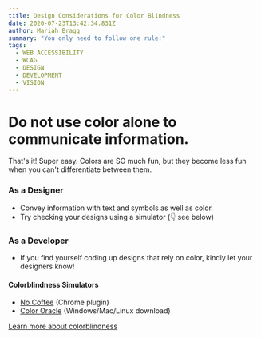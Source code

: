 ```yaml
---
title: Design Considerations for Color Blindness
date: 2020-07-23T13:42:34.831Z
author: Mariah Bragg
summary: "You only need to follow one rule:"
tags:
  - WEB ACCESSIBILITY
  - WCAG
  - DESIGN
  - DEVELOPMENT
  - VISION
---
```

# **Do not use color alone to communicate information.**

That's it! Super easy. Colors are SO much fun, but they become less fun when you can't differentiate between them.

### As a Designer

* Convey information with text and symbols as well as color.
* Try checking your designs using a simulator (👇 see below)

### As a Developer

* If you find yourself coding up designs that rely on color, kindly let your designers know!

#### Colorblindness Simulators
* [No Coffee](https://chrome.google.com/webstore/detail/nocoffee/jjeeggmbnhckmgdhmgdckeigabjfbddl?hl=en-US) (Chrome plugin)
* [Color Oracle](http://www.colororacle.org/) (Windows/Mac/Linux download)

[Learn more about colorblindness](https://blissful-brown-5e79ef.netlify.app/posts/what-is-colorblindness/)